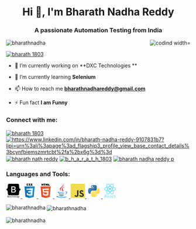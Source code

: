 <h1 align="center">Hi 👋, I'm Bharath Nadha Reddy</h1>
<h3 align="center">A passionate Automation Testing from India</h3>
<img align="right" alt="codind width="400" src="https://cdn.dribbble.com/users/1162077/screenshots/3848914/programmer.gif">

<p align="left"> <img src="https://komarev.com/ghpvc/?username=bharathnadha&label=Profile%20views&color=0e75b6&style=flat" alt="bharathnadha" /> </p>

<p align="left"> <a href="https://twitter.com/bharath 1803" target="blank"><img src="https://img.shields.io/twitter/follow/bharath 1803?logo=twitter&style=for-the-badge" alt="bharath 1803" /></a> </p>

- 🔭 I’m currently working on **DXC Technologies **

- 🌱 I’m currently learning **Selenium**

- 📫 How to reach me **bharathnadhareddy@gmail.com**

- ⚡ Fun fact **I am Funny**

<h3 align="left">Connect with me:</h3>
<p align="left">
<a href="https://twitter.com/bharath 1803" target="blank"><img align="center" src="https://raw.githubusercontent.com/rahuldkjain/github-profile-readme-generator/master/src/images/icons/Social/twitter.svg" alt="bharath 1803" height="30" width="40" /></a>
<a href="https://linkedin.com/in/https://www.linkedin.com/in/bharath-nadha-reddy-9107831b7?lipi=urn%3ali%3apage%3ad_flagship3_profile_view_base_contact_details%3bcynfbiemszmrtcbt%2fa%2bx6g%3d%3d" target="blank"><img align="center" src="https://raw.githubusercontent.com/rahuldkjain/github-profile-readme-generator/master/src/images/icons/Social/linked-in-alt.svg" alt="https://www.linkedin.com/in/bharath-nadha-reddy-9107831b7?lipi=urn%3ali%3apage%3ad_flagship3_profile_view_base_contact_details%3bcynfbiemszmrtcbt%2fa%2bx6g%3d%3d" height="30" width="40" /></a>
<a href="https://fb.com/bharath nath reddy" target="blank"><img align="center" src="https://raw.githubusercontent.com/rahuldkjain/github-profile-readme-generator/master/src/images/icons/Social/facebook.svg" alt="bharath nath reddy" height="30" width="40" /></a>
<a href="https://instagram.com/b_h_a_r_a_t_h_1803" target="blank"><img align="center" src="https://raw.githubusercontent.com/rahuldkjain/github-profile-readme-generator/master/src/images/icons/Social/instagram.svg" alt="b_h_a_r_a_t_h_1803" height="30" width="40" /></a>
<a href="https://www.hackerrank.com/bharath nadha reddy p" target="blank"><img align="center" src="https://raw.githubusercontent.com/rahuldkjain/github-profile-readme-generator/master/src/images/icons/Social/hackerrank.svg" alt="bharath nadha reddy p" height="30" width="40" /></a>
</p>

<h3 align="left">Languages and Tools:</h3>
<p align="left"> <a href="https://getbootstrap.com" target="_blank" rel="noreferrer"> <img src="https://raw.githubusercontent.com/devicons/devicon/master/icons/bootstrap/bootstrap-plain-wordmark.svg" alt="bootstrap" width="40" height="40"/> </a> <a href="https://www.w3schools.com/css/" target="_blank" rel="noreferrer"> <img src="https://raw.githubusercontent.com/devicons/devicon/master/icons/css3/css3-original-wordmark.svg" alt="css3" width="40" height="40"/> </a> <a href="https://www.w3.org/html/" target="_blank" rel="noreferrer"> <img src="https://raw.githubusercontent.com/devicons/devicon/master/icons/html5/html5-original-wordmark.svg" alt="html5" width="40" height="40"/> </a> <a href="https://www.java.com" target="_blank" rel="noreferrer"> <img src="https://raw.githubusercontent.com/devicons/devicon/master/icons/java/java-original.svg" alt="java" width="40" height="40"/> </a> <a href="https://developer.mozilla.org/en-US/docs/Web/JavaScript" target="_blank" rel="noreferrer"> <img src="https://raw.githubusercontent.com/devicons/devicon/master/icons/javascript/javascript-original.svg" alt="javascript" width="40" height="40"/> </a> <a href="https://www.python.org" target="_blank" rel="noreferrer"> <img src="https://raw.githubusercontent.com/devicons/devicon/master/icons/python/python-original.svg" alt="python" width="40" height="40"/> </a> <a href="https://reactjs.org/" target="_blank" rel="noreferrer"> <img src="https://raw.githubusercontent.com/devicons/devicon/master/icons/react/react-original-wordmark.svg" alt="react" width="40" height="40"/> </a> </p>

<p><img align="left" src="https://github-readme-stats.vercel.app/api/top-langs?username=bharathnadha&show_icons=true&locale=en&layout=compact" alt="bharathnadha" /></p>

<p>&nbsp;<img align="center" src="https://github-readme-stats.vercel.app/api?username=bharathnadha&show_icons=true&locale=en" alt="bharathnadha" /></p>

<p><img align="center" src="https://github-readme-streak-stats.herokuapp.com/?user=bharathnadha&" alt="bharathnadha" /></p>
